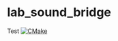 # lab_sound_bridge
Test
[![CMake](https://github.com/xioxin/lab_sound_bridge/actions/workflows/cmake.yml/badge.svg)](https://github.com/xioxin/lab_sound_bridge/actions/workflows/cmake.yml)
